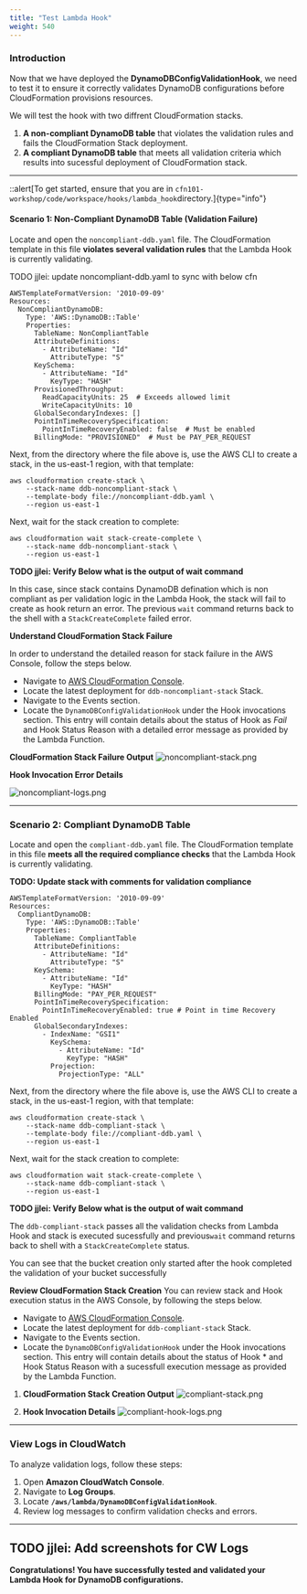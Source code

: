 ```yaml
---
title: "Test Lambda Hook"
weight: 540
---
```

### **Introduction**

Now that we have deployed the **DynamoDBConfigValidationHook**, we need to test it to ensure it correctly validates DynamoDB configurations before CloudFormation provisions resources.

We will test the hook with two diffrent CloudFormation stacks.

1. **A non-compliant DynamoDB table** that violates the validation rules and fails the CloudFormation Stack deployment.
2. **A compliant DynamoDB table** that meets all validation criteria which results into sucessful deployment of CloudFormation stack.
---
::alert[To get started, ensure that you are in `cfn101-workshop/code/workspace/hooks/lambda_hook`directory.]{type="info"}

#### **Scenario 1: Non-Compliant DynamoDB Table (Validation Failure)**
Locate and open the `noncompliant-ddb.yaml` file.
The CloudFormation template in this file **violates several validation rules** that the Lambda Hook is currently validating.

TODO jjlei: update noncompliant-ddb.yaml to sync with below cfn
```
AWSTemplateFormatVersion: '2010-09-09'
Resources:
  NonCompliantDynamoDB:
    Type: 'AWS::DynamoDB::Table'
    Properties:
      TableName: NonCompliantTable
      AttributeDefinitions:
        - AttributeName: "Id"
          AttributeType: "S"
      KeySchema:
        - AttributeName: "Id"
          KeyType: "HASH"
      ProvisionedThroughput:
        ReadCapacityUnits: 25  # Exceeds allowed limit
        WriteCapacityUnits: 10
      GlobalSecondaryIndexes: []
      PointInTimeRecoverySpecification:
        PointInTimeRecoveryEnabled: false  # Must be enabled
      BillingMode: "PROVISIONED"  # Must be PAY_PER_REQUEST
```

Next, from the directory where the file above is, use the AWS CLI to create a stack, in the us-east-1 region, with that template:
```
aws cloudformation create-stack \
    --stack-name ddb-noncompliant-stack \
    --template-body file://noncompliant-ddb.yaml \
    --region us-east-1
```
Next, wait for the stack creation to complete:
```
aws cloudformation wait stack-create-complete \
    --stack-name ddb-noncompliant-stack \
    --region us-east-1
```
**TODO jjlei: Verify Below what is the output of wait command**

In this case, since stack contains DynamoDB defination which is non compliant as per validation logic in the Lambda Hook, the stack will fail to create as hook return an error. The previous `wait` command returns back to the shell with a `StackCreateComplete` failed error.

**Understand CloudFormation Stack Failure**

In order to understand the detailed reason for stack failure in the AWS Console, follow the steps below.
   - Navigate to [AWS CloudFormation Console](https://console.aws.amazon.com/cloudformation).
   - Locate the latest deployment for `ddb-noncompliant-stack` Stack.
   - Navigate to the Events section.
   - Locate the `DynamoDBConfigValidationHook` under the Hook invocations section. This entry will contain details about the status of Hook as *Fail* and Hook Status Reason with a detailed error message as provided by the Lambda Function.

  **CloudFormation Stack Failure Output**
   ![noncompliant-stack.png](/static/advanced/hook/hook-test-noncompliant-stack.png "Non-Compliant Stack Creation Failure")

  **Hook Invocation Error Details**

   ![noncompliant-logs.png](/static/advanced/hook/hook-test-noncompliant-stack-log.png "CloudFormation Hook Validation Failure Logs")

---

### **Scenario 2: Compliant DynamoDB Table**
Locate and open the `compliant-ddb.yaml` file.
The CloudFormation template in this file **meets all the required compliance checks** that the Lambda Hook is currently validating.

**TODO: Update stack with comments for validation compliance**

```
AWSTemplateFormatVersion: '2010-09-09'
Resources:
  CompliantDynamoDB:
    Type: 'AWS::DynamoDB::Table'
    Properties:
      TableName: CompliantTable
      AttributeDefinitions:
        - AttributeName: "Id"
          AttributeType: "S"
      KeySchema:
        - AttributeName: "Id"
          KeyType: "HASH"
      BillingMode: "PAY_PER_REQUEST"
      PointInTimeRecoverySpecification:
        PointInTimeRecoveryEnabled: true # Point in time Recovery Enabled
      GlobalSecondaryIndexes:
        - IndexName: "GSI1"
          KeySchema:
            - AttributeName: "Id"
              KeyType: "HASH"
          Projection:
            ProjectionType: "ALL"
```
Next, from the directory where the file above is, use the AWS CLI to create a stack, in the us-east-1 region, with that template:
```
aws cloudformation create-stack \
    --stack-name ddb-compliant-stack \
    --template-body file://compliant-ddb.yaml \
    --region us-east-1
```
Next, wait for the stack creation to complete:
```
aws cloudformation wait stack-create-complete \
    --stack-name ddb-compliant-stack \
    --region us-east-1
```
**TODO jjlei: Verify Below what is the output of wait command**

The `ddb-compliant-stack` passes all the validation checks from Lambda Hook and stack is executed sucessfully and previous`wait` command returns back to shell with a `StackCreateComplete` status.

You can see that the bucket creation only started after the hook completed the validation of your bucket successfully

**Review CloudFormation Stack Creation**
You can review stack and Hook execution status in the AWS Console, by following the steps below.
   - Navigate to [AWS CloudFormation Console](https://console.aws.amazon.com/cloudformation).
   - Locate the latest deployment for `ddb-compliant-stack` Stack.
   - Navigate to the Events section.
   - Locate the `DynamoDBConfigValidationHook` under the Hook invocations section. This entry will contain details about the status of Hook * and Hook Status Reason with a sucessfull execution message as provided by the Lambda Function.


1. **CloudFormation Stack Creation Output**
   ![compliant-stack.png](/static/advanced/hook/hook-test-compliant-stack.png "Compliant Stack Creation")

2. **Hook Invocation Details**
   ![compliant-hook-logs.png](/static/advanced/hook/hook-test-compliant-stack-log.png "Compliant Hook Logs")

---

### View Logs in CloudWatch

To analyze validation logs, follow these steps:

1. Open **Amazon CloudWatch Console**.
2. Navigate to **Log Groups**.
3. Locate **`/aws/lambda/DynamoDBConfigValidationHook`**.
4. Review log messages to confirm validation checks and errors.
---
**TODO jjlei: Add screenshots for CW Logs**
---

**Congratulations! You have successfully tested and validated your Lambda Hook for DynamoDB configurations.**
